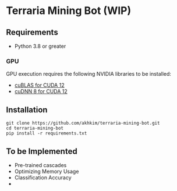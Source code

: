 # Terraria Mining Bot (WIP)



## Requirements
- Python 3.8 or greater

### GPU
GPU execution requires the following NVIDIA libraries to be installed:

- [cuBLAS for CUDA 12](https://developer.nvidia.com/cublas)
- [cuDNN 8 for CUDA 12](https://developer.nvidia.com/cudnn)

## Installation
```
git clone https://github.com/akhkim/terraria-mining-bot.git
cd terraria-mining-bot
pip install -r requirements.txt
```

## To be Implemented
- Pre-trained cascades
- Optimizing Memory Usage
- Classification Accuracy
- 
